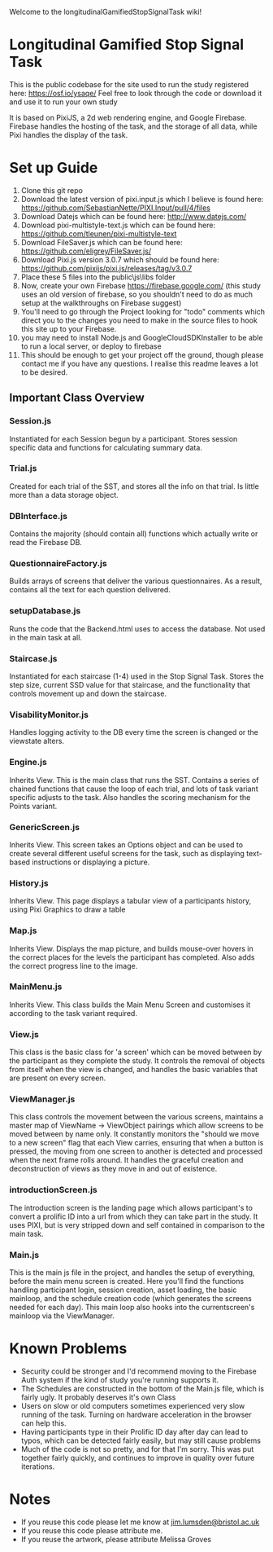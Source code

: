 Welcome to the longitudinalGamifiedStopSignalTask wiki!
# Longitudinal Gamified Stop Signal Task
This is the public codebase for the site used to run the study registered here: https://osf.io/ysaqe/
Feel free to look through the code or download it and use it to run your own study

It is based on PixiJS, a 2d web rendering engine, and Google Firebase. Firebase handles the hosting of the task, and the storage of all data, while Pixi handles the display of the task. 

# Set up Guide
1) Clone this git repo
2) Download the latest version of pixi.input.js which I believe is found here: https://github.com/SebastianNette/PIXI.Input/pull/4/files
3) Download Datejs which can be found here: http://www.datejs.com/
4) Download pixi-multistyle-text.js which can be found here: https://github.com/tleunen/pixi-multistyle-text
5) Download FileSaver.js which can be found here: https://github.com/eligrey/FileSaver.js/
6) Download Pixi.js version 3.0.7 which should be found here: https://github.com/pixijs/pixi.js/releases/tag/v3.0.7
7) Place these 5 files into the public\js\libs folder
8) Now, create your own Firebase https://firebase.google.com/ (this study uses an old version of firebase, so you shouldn't need to do as much setup at the walkthroughs on Firebase suggest)
9) You'll need to go through the Project looking for "todo" comments which direct you to the changes you need to make in the source files to hook this site up to your Firebase.
10) you may need to install Node.js and GoogleCloudSDKInstaller to be able to run a local server, or deploy to firebase
10) This should be enough to get your project off the ground, though please contact me if you have any questions. I realise this readme leaves a lot to be desired.

## Important Class Overview
### Session.js
Instantiated for each Session begun by a participant. Stores session specific data and functions for calculating summary data.
### Trial.js
Created for each trial of the SST, and stores all the info on that trial. Is little more than a data storage object.
### DBInterface.js
Contains the majority (should contain all) functions which actually write or read the Firebase DB.
### QuestionnaireFactory.js
Builds arrays of screens that deliver the various questionnaires. As a result, contains all the text for each question delivered.
### setupDatabase.js
Runs the code that the Backend.html uses to access the database. Not used in the main task at all.
### Staircase.js
Instantiated for each staircase (1-4) used in the Stop Signal Task. Stores the step size, current SSD value for that staircase, and the functionality that controls movement up and down the staircase.
### VisabilityMonitor.js
Handles logging activity to the DB every time the screen is changed or the viewstate alters. 
### Engine.js
Inherits View. This is the main class that runs the SST. Contains a series of chained functions that cause the loop of each trial, and lots of task variant specific adjusts to the task. Also handles the scoring mechanism for the Points variant. 
### GenericScreen.js
Inherits View. This screen takes an Options object and can be used to create several different useful screens for the task, such as displaying text-based instructions or displaying a picture.
### History.js
Inherits View. This page displays a tabular view of a participants history, using Pixi Graphics to draw a table
### Map.js
Inherits View. Displays the map picture, and builds mouse-over hovers in the correct places for the levels the participant has completed. Also adds the correct progress line to the image. 
### MainMenu.js
Inherits View. This class builds the Main Menu Screen and customises it according to the task variant required.
### View.js
This class is the basic class for 'a screen' which can be moved between by the participant as they complete the study. It controls the removal of objects from itself when the view is changed, and handles the basic variables that are present on every screen. 
### ViewManager.js
This class controls the movement between the various screens, maintains a master map of ViewName -> ViewObject pairings which allow screens to be moved between by name only. It constantly monitors the "should we move to a new screen" flag that each View carries, ensuring that when a button is pressed, the moving from one screen to another is detected and processed when the next frame rolls around. It handles the graceful creation and deconstruction of views as they move in and out of existence. 
### introductionScreen.js
The introduction screen is the landing page which allows participant's to convert a prolific ID into a url from which they can take part in the study. It uses PIXI, but is very stripped down and self contained in comparison to the main task.
### Main.js
This is the main js file in the project, and handles the setup of everything, before the main menu screen is created. Here you'll find the functions handling participant login, session creation, asset loading, the basic mainloop, and the schedule creation code (which generates the screens needed for each day). This main loop also hooks into the currentscreen's mainloop via the ViewManager.

# Known Problems
* Security could be stronger and I'd recommend moving to the Firebase Auth system if the kind of study you're running supports it. 
* The Schedules are constructed in the bottom of the Main.js file, which is fairly ugly. It probably deserves it's own Class
* Users on slow or old computers sometimes experienced very slow running of the task. Turning on hardware acceleration in the browser can help this.
* Having participants type in their Prolific ID day after day can lead to typos, which can be detected fairly easily, but may still cause problems
* Much of the code is not so pretty, and for that I'm sorry. This was put together fairly quickly, and continues to improve in quality over future iterations.

# Notes 
* If you reuse this code please let me know at jim.lumsden@bristol.ac.uk 
* If you reuse this code please attribute me.
* If you reuse the artwork, please attribute Melissa Groves
